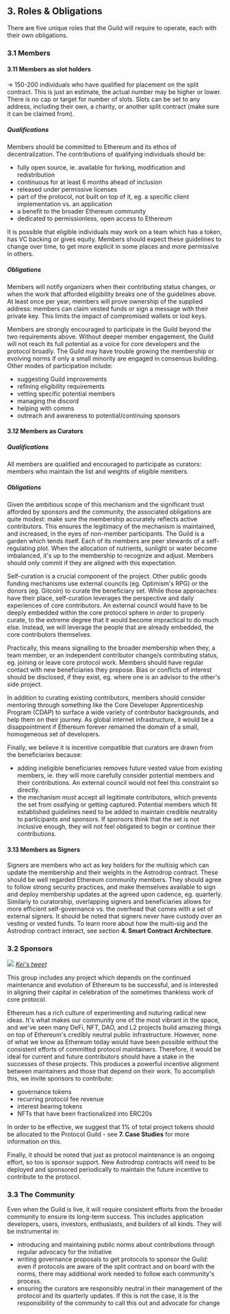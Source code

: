 ## 3. Roles & Obligations

There are five unique roles that the Guild will require to operate, each with their own obligations.

### 3.1 Members

#### 3.11 Members as slot holders

→ 150-200 individuals who have qualified for placement on the split contract. This is just an estimate, the actual number may be higher or lower. There is no cap or target for number of slots. Slots can be set to any address, including their own, a charity, or another split contract (make sure it can be claimed from).

##### Qualifications

Members should be committed to Ethereum and its ethos of decentralization. The contributions of qualifying individuals should be:

- fully open source, ie. available for forking, modification and redistribution
- continuous for at least 6 months ahead of inclusion
- released under permissive licenses
- part of the protocol, not built on top of it, eg. a specific client implementation vs. an application
- a benefit to the broader Ethereum community 
- dedicated to permissionless, open access to Ethereum

It is possible that eligible individuals may work on a team which has a token, has VC backing or gives equity. Members should expect these guidelines to change over time, to get more explicit in some places and more permissive in others.

##### Obligations

Members will notify organizers when their contributing status changes, or when the work that afforded eligibility breaks one of the guidelines above. At least once per year, members will prove ownership of the supplied address: members can claim vested funds or sign a message with their private key. This limits the impact of compromised wallets or lost keys.

Members are strongly encouraged to participate in the Guild beyond the two requirements above. Without deeper member engagement, the Guild will not reach its full potential as a voice for core developers and the protocol broadly. The Guild may have trouble growing the membership or evolving norms if only a small minority are engaged in consensus building. Other modes of participation include:

- suggesting Guild improvements
- refining eligibility requirements
- vetting specific potential members 
- managing the discord
- helping with comms
- outreach and awareness to potential/continuing sponsors

#### 3.12 Members as Curators

##### Qualifications

All members are qualified and encouraged to participate as curators: members who maintain the list and weights of eligible members.

##### Obligations

Given the ambitious scope of this mechanism and the significant trust afforded by sponsors and the community, the associated obligations are quite modest: make sure the membership accurately reflects active contributors. This ensures the legitimacy of the mechanism is maintained, and increased, in the eyes of non-member participants. The Guild is a garden which tends itself. Each of its members are peer stewards of a self-regulating plot. When the allocation of nutrients, sunlight or water become imbalanced, it's up to the membership to recognize and adjust. Members should only commit if they are aligned with this expectation.

Self-curation is a crucial component of the project. Other public goods funding mechanisms use external councils (eg. Optimism's RPG) or the donors (eg. Gitcoin) to curate the beneficiary set. While those approaches have their place, self-curation leverages the perspective and daily experiences of core contributors. An external council would have to be deeply embedded within the core protocol sphere in order to properly curate, to the extreme degree that it would become impractical to do much else. Instead, we will leverage the people that are already embedded, the core contributors themselves.

Practically, this means signalling to the broader membership when they, a team member, or an independent contributor change/s contributing status, eg. joining or leave core protocol work. Members should have regular contact with new beneficiaries they propose. Bias or conflicts of interest should be disclosed, if they exist, eg. where one is an advisor to the other's side project. 

In addition to curating existing contributors, members should consider mentoring through something like the Core Developer Apprenticeship Program (CDAP) to surface a wide variety of contributor backgrounds, and help them on their journey. As global internet infrastructure, it would be a disappointment if Ethereum forever remained the domain of a small, homogeneous set of developers.

Finally, we believe it is incentive compatible that curators are drawn from the beneficiaries because:

- adding ineligible beneficiaries removes future vested value from existing members, ie. they will more carefully consider potential members and their contributions. An external council would not feel this constraint so directly.
- the mechanism *must* accept all legitimate contributors, which prevents the set from ossifying or getting captured. Potential members which fit established guidelines need to be added to maintain credible neutrality to participants and sponsors. If sponsors think that the set is not inclusive enough, they will not feel obligated to begin or continue their contributions.

#### 3.13 Members as Signers

Signers are members who act as key holders for the multisig which can update the membership and their weights in the Astrodrop contract. These should be well regarded Ethereum community members. They should agree to follow strong security practices, and make themselves available to sign and deploy membership updates at the agreed upon cadence, eg. quarterly. Similarly to curatorship, overlapping signers and beneficiaries allows for more efficient self-governance vs. the overhead that comes with a set of external signers. It should be noted that signers never have custody over an vesting or vested funds. To learn more about how the multi-sig and the Astrodrop contract interact, see section **4. Smart Contract Architecture**.

### 3.2 Sponsors

![](https://i.imgur.com/LP1jvBg.png)
*[Kei's tweet](https://twitter.com/keikreutler/status/1461646035491692550)*

This group includes any project which depends on the continued maintenance and evolution of Ethereum to be successful, and is interested in aligning their capital in celebration of the sometimes thankless work of core protocol.

Ethereum has a rich culture of experimenting and nuturing radical new ideas. It's what makes our community one of the most vibrant in the space, and we've seen many DeFi, NFT, DAO, and L2 projects build amazing things on top of Ethereum's credibly neutral public infrastructure. However, none of what we know as Ethereum today would have been possible without the consistent efforts of committed protocol maintainers. Therefore, it would be ideal for current and future contributors should have a stake in the successes of these projects. This produces a powerful incentive alignment between maintainers and those that depend on their work. To accomplish this, we invite sponsors to contribute:
-  governance tokens
-  recurring protocol fee revenue
-  interest bearing tokens
-  NFTs that have been fractionalized into ERC20s

In order to be effective, we suggest that 1% of total project tokens should be allocated to the Protocol Guild - see **7. Case Studies** for more information on this.

Finally, it should be noted that just as protocol maintenance is an ongoing effort, so too is sponsor support. New Astrodrop contracts will need to be deployed and sponsored periodically to maintain the future incentive to contribute to the protocol. 

### 3.3 The Community

Even when the Guild is live, it will require consistent efforts from the broader community to ensure its long-term success. This includes application developers, users, investors, enthusiasts, and builders of all kinds. They will be instrumental in:

- introducing and maintaining public norms about contributions through regular advocacy for the initiative
- writing governance proposals to get protocols to sponsor the Guild: even if protocols are aware of the split contract and on board with the norms, there may additional work needed to follow each community's process.
- ensuring the curators are responsibly neutral in their management of the protocol and its quarterly updates. If this is not the case, it is the responsibility of the community to call this out and advocate for change
